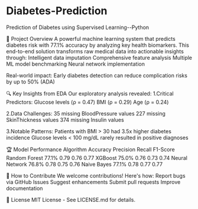 # Diabetes-Prediction
Prediction of Diabetes using Supervised Learning--Python

🌟 Project Overview
A powerful machine learning system that predicts diabetes risk with 77.1% accuracy by analyzing key health biomarkers. This end-to-end solution transforms raw medical data into actionable insights through:
Intelligent data imputation
Comprehensive feature analysis
Multiple ML model benchmarking
Neural network implementation

Real-world impact: Early diabetes detection can reduce complication risks by up to 50% (ADA)

🔍 Key Insights from EDA
Our exploratory analysis revealed:
1.Critical Predictors:
Glucose levels (ρ = 0.47)
BMI (ρ = 0.29)
Age (ρ = 0.24)

2.Data Challenges:
35 missing BloodPressure values
227 missing SkinThickness values
374 missing Insulin values

3.Notable Patterns:
Patients with BMI > 30 had 3.5x higher diabetes incidence
Glucose levels < 100 mg/dL rarely resulted in positive diagnoses

🏆 Model Performance
Algorithm	    Accuracy   Precision   Recall   F1-Score
Random Forest  	77.1%	       0.79   	0.76	  0.77
XGBoost	        75.0%     	 0.76   	0.73	  0.74
Neural Network	76.8%	       0.78   	0.75	  0.76
Naive Bayes	    77.1%	       0.78 	  0.77    0.77

🤝 How to Contribute
We welcome contributions! Here's how:
Report bugs via GitHub Issues
Suggest enhancements
Submit pull requests
Improve documentation

📜 License
MIT License - See LICENSE.md for details.
